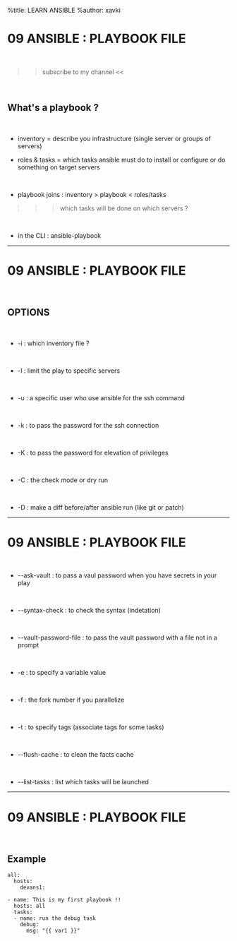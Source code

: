 %title: LEARN ANSIBLE
%author: xavki


# 09 ANSIBLE : PLAYBOOK FILE

<br>

>> subscribe to my channel <<

<br>

## What's a playbook ?

<br>

* inventory = describe you infrastructure (single server or groups of servers)

* roles & tasks = which tasks ansible must do to install or configure or do something on target servers

<br>

* playbook joins :
		inventory > playbook < roles/tasks 

>>> which tasks will be done on which servers ?

<br>

* in the CLI : ansible-playbook

------------------------------------------------------------------------------------

# 09 ANSIBLE : PLAYBOOK FILE


<br>

## OPTIONS

<br>

* -i : which inventory file ?

<br>

* -l : limit the play to specific servers

<br>

* -u : a specific user who use ansible for the ssh command

<br>

* -k : to pass the password for the ssh connection

<br>

* -K : to pass the password for elevation of privileges

<br>

* -C : the check mode or dry run

<br>

* -D : make a diff before/after ansible run (like git or patch)

------------------------------------------------------------------------------------

# 09 ANSIBLE : PLAYBOOK FILE


<br>

* --ask-vault : to pass a vaul password when you have secrets in your play

<br>

* --syntax-check : to check the syntax (indetation)

<br>

* --vault-password-file : to pass the vault password with a file not in a prompt

<br>

* -e : to specify a variable value

<br>

* -f : the fork number if you parallelize

<br>

* -t : to specify tags (associate tags for some tasks)

<br>

* --flush-cache : to clean the facts cache

<br>

* --list-tasks : list which tasks will be launched

------------------------------------------------------------------------------------

# 09 ANSIBLE : PLAYBOOK FILE


<br>

## Example

```
all:
  hosts:
    devans1:
```

```
- name: This is my first playbook !!
  hosts: all
  tasks:
  - name: run the debug task
    debug:
      msg: "{{ var1 }}"
```

